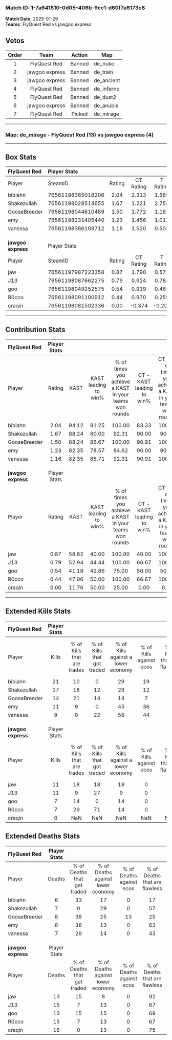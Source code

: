 ### Match ID: 1-7a641810-0d05-406b-9cc1-d60f7a6173c8  
**Match Date**: 2025-01-29  
**Teams**: FlyQuest Red vs jawgoo express  

## Vetos  

| Order | Team | Action | Map |
| :---: | :--: | :----: | --- |
| 1 | FlyQuest Red | Banned | de_nuke |
| 2 | jawgoo express | Banned | de_train |
| 3 | jawgoo express | Banned | de_ancient |
| 4 | FlyQuest Red | Banned | de_inferno |
| 5 | FlyQuest Red | Banned | de_dust2 |
| 6 | jawgoo express | Banned | de_anubis |
| 7 | FlyQuest Red | Picked | de_mirage |

---  

### **Map**: de_mirage - FlyQuest Red (13) vs jawgoo express (4)  
---  

## Box Stats  

| **FlyQuest Red**   | Player Stats      |        |           |          |       |       |       |         |        |      |     |
| :- | :- | :-: | :-: | :-: | :-: | :-: | :-: | :-: | :-: | :-: | :-: |
| Player             | SteamID           | Rating | CT Rating | T Rating | KAST  |  ADR  | Kills | Assists | Deaths | K/D  | HS% |
| bibiahn            | 76561198365018206 |  2.04  |   2.313   |  1.589   | 94.12 | 120.3 |  21   |    4    |   6    | 3.50 | 47  |
| Shakezullah        | 76561198028514655 |  1.67  |   1.221   |  2.758   | 88.24 | 93.4  |  17   |    4    |   7    | 2.43 | 41  |
| GooseBreeder       | 76561198044610489 |  1.50  |   1.772   |  1.167   | 88.24 | 90.5  |  14   |    7    |   8    | 1.75 | 42  |
| emy                | 76561198231405440 |  1.23  |   1.456   |  1.013   | 82.35 | 75.2  |  11   |    3    |   8    | 1.38 | 18  |
| vanessa            | 76561198366108712 |  1.16  |   1.520   |  0.505   | 82.35 | 71.3  |   9   |    5    |   7    | 1.29 | 66  |
|                    |                   |        |           |          |       |       |       |         |        |      |     |
|                    |                   |        |           |          |       |       |       |         |        |      |     |
|                    |                   |        |           |          |       |       |       |         |        |      |     |
| **jawgoo express** | Player Stats      |        |           |          |       |       |       |         |        |      |     |
| Player             | SteamID           | Rating | CT Rating | T Rating | KAST  |  ADR  | Kills | Assists | Deaths | K/D  | HS% |
| jaw                | 76561197987223358 |  0.87  |   1.790   |  0.571   | 58.82 | 66.5  |  11   |    2    |   13   | 0.85 | 81  |
| J13                | 76561198087662275 |  0.79  |   0.924   |  0.784   | 52.94 | 76.2  |  11   |    2    |   15   | 0.73 | 72  |
| goo                | 76561198049252575 |  0.54  |   0.919   |  0.465   | 41.18 | 64.9  |   7   |    3    |   13   | 0.54 | 42  |
| R0cco              | 76561198091100912 |  0.44  |   0.970   |  0.259   | 47.06 | 42.0  |   7   |    2    |   15   | 0.47 | 71  |
| craqin             | 76561198081502336 |  0.00  |  -0.374   |  -0.206  | 11.76 | 24.1  |   0   |    1    |   16   | 0.00 |  0  |
---  

## Contribution Stats  

| **FlyQuest Red**   | Player Stats |       |                      |                                                        |                           |                                                             |                          |                                                            |
| :- | :-: | :-: | :-: | :-: | :-: | :-: | :-: | :-: |
| Player             |    Rating    | KAST  | KAST leading to win% | % of times you achieve a KAST in your teams won rounds | CT - KAST leading to win% | CT - % of times you achieve a KAST in your teams won rounds | T - KAST leading to win% | T - % of times you achieve a KAST in your teams won rounds |
| bibiahn            |     2.04     | 94.12 |        81.25         |                         100.00                         |           83.33           |                           100.00                            |          75.00           |                           100.00                           |
| Shakezullah        |     1.67     | 88.24 |        80.00         |                         92.31                          |           90.00           |                            90.00                            |          60.00           |                           100.00                           |
| GooseBreeder       |     1.50     | 88.24 |        86.67         |                         100.00                         |           90.91           |                           100.00                            |          75.00           |                           100.00                           |
| emy                |     1.23     | 82.35 |        78.57         |                         84.62                          |           90.00           |                            90.00                            |          50.00           |                           66.67                            |
| vanessa            |     1.16     | 82.35 |        85.71         |                         92.31                          |           90.91           |                           100.00                            |          66.67           |                           66.67                            |
|                    |              |       |                      |                                                        |                           |                                                             |                          |                                                            |
|                    |              |       |                      |                                                        |                           |                                                             |                          |                                                            |
|                    |              |       |                      |                                                        |                           |                                                             |                          |                                                            |
| **jawgoo express** | Player Stats |       |                      |                                                        |                           |                                                             |                          |                                                            |
| Player             |    Rating    | KAST  | KAST leading to win% | % of times you achieve a KAST in your teams won rounds | CT - KAST leading to win% | CT - % of times you achieve a KAST in your teams won rounds | T - KAST leading to win% | T - % of times you achieve a KAST in your teams won rounds |
| jaw                |     0.87     | 58.82 |        40.00         |                         100.00                         |           40.00           |                           100.00                            |          40.00           |                           100.00                           |
| J13                |     0.79     | 52.94 |        44.44         |                         100.00                         |           66.67           |                           100.00                            |          33.33           |                           100.00                           |
| goo                |     0.54     | 41.18 |        42.86         |                         75.00                          |           50.00           |                            50.00                            |          40.00           |                           100.00                           |
| R0cco              |     0.44     | 47.06 |        50.00         |                         100.00                         |           66.67           |                           100.00                            |          40.00           |                           100.00                           |
| craqin             |     0.00     | 11.76 |        50.00         |                         25.00                          |           0.00            |                            0.00                             |          50.00           |                           50.00                            |
---  

## Extended Kills Stats  

| **FlyQuest Red**   | Player Stats |                            |                            |                                    |                         |                              |                                 |                                       |                    |           |
| :- | :-: | :-: | :-: | :-: | :-: | :-: | :-: | :-: | :-: | :-: |
| Player             |    Kills     | % of Kills that are trades | % of Kills that got traded | % of Kills against a lower economy | % of Kills against ecos | % of Kills that are flawless | % of Kills that are close duels | % of Kills that are assisted by flash | Pistol Round Kills | AWP Kills |
| bibiahn            |      21      |             10             |             0              |                 29                 |           19            |              86              |                0                |                  10                   |         0          |     3     |
| Shakezullah        |      17      |             18             |             12             |                 29                 |           12            |              71              |                0                |                   0                   |         1          |     4     |
| GooseBreeder       |      14      |             21             |             14             |                 14                 |            7            |              71              |                0                |                   7                   |         0          |     1     |
| emy                |      11      |             9              |             0              |                 45                 |           36            |              73              |                0                |                   9                   |         7          |     1     |
| vanessa            |      9       |             0              |             22             |                 56                 |           44            |              56              |               22                |                  11                   |         1          |     0     |
|                    |              |                            |                            |                                    |                         |                              |                                 |                                       |                    |           |
|                    |              |                            |                            |                                    |                         |                              |                                 |                                       |                    |           |
|                    |              |                            |                            |                                    |                         |                              |                                 |                                       |                    |           |
| **jawgoo express** | Player Stats |                            |                            |                                    |                         |                              |                                 |                                       |                    |           |
| Player             |    Kills     | % of Kills that are trades | % of Kills that got traded | % of Kills against a lower economy | % of Kills against ecos | % of Kills that are flawless | % of Kills that are close duels | % of Kills that are assisted by flash | Pistol Round Kills | AWP Kills |
| jaw                |      11      |             18             |             18             |                 18                 |            0            |              36              |               27                |                   0                   |         0          |     2     |
| J13                |      11      |             9              |             27             |                 9                  |            0            |              9               |                0                |                   0                   |         2          |     1     |
| goo                |      7       |             14             |             0              |                 14                 |            0            |              57              |               14                |                  14                   |         0          |     0     |
| R0cco              |      7       |             29             |             71             |                 14                 |            0            |              86              |               14                |                   0                   |         0          |     2     |
| craqin             |      0       |            NaN             |            NaN             |                NaN                 |           NaN           |             NaN              |               NaN               |                  NaN                  |        null        |   null    |
## Extended Deaths Stats  

| **FlyQuest Red**   | Player Stats |                             |                                   |                          |                               |                            |                           |               |
| :- | :-: | :-: | :-: | :-: | :-: | :-: | :-: | :-: |
| Player             |    Deaths    | % of Deaths that get traded | % of Deaths against lower economy | % of Deaths against ecos | % of Deaths that are flawless | % of Deaths that are close | % of Deaths while blinded | Deaths to AWP |
| bibiahn            |      6       |             33              |                17                 |            0             |              17               |             50             |             0             |       0       |
| Shakezullah        |      7       |              0              |                29                 |            0             |              57               |             0              |            14             |       1       |
| GooseBreeder       |      8       |             38              |                25                 |            13            |              25               |             0              |             0             |       0       |
| emy                |      8       |             38              |                13                 |            0             |              63               |             13             |             0             |       1       |
| vanessa            |      7       |             29              |                14                 |            0             |              43               |             14             |             0             |       0       |
|                    |              |                             |                                   |                          |                               |                            |                           |               |
|                    |              |                             |                                   |                          |                               |                            |                           |               |
|                    |              |                             |                                   |                          |                               |                            |                           |               |
| **jawgoo express** | Player Stats |                             |                                   |                          |                               |                            |                           |               |
| Player             |    Deaths    | % of Deaths that get traded | % of Deaths against lower economy | % of Deaths against ecos | % of Deaths that are flawless | % of Deaths that are close | % of Deaths while blinded | Deaths to AWP |
| jaw                |      13      |             15              |                 8                 |            0             |              92               |             0              |            15             |       1       |
| J13                |      15      |              7              |                13                 |            0             |              67               |             0              |             0             |       3       |
| goo                |      13      |             15              |                15                 |            0             |              69               |             8              |             0             |       1       |
| R0cco              |      15      |              7              |                13                 |            0             |              67               |             0              |            13             |       1       |
| craqin             |      16      |              0              |                13                 |            0             |              75               |             6              |             6             |       3       |
